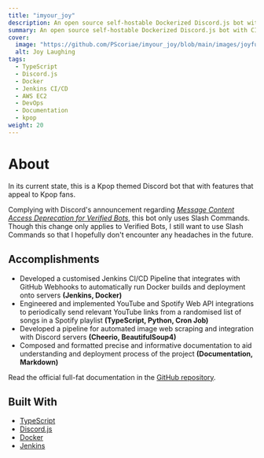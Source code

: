 ```yaml
---
title: "imyour_joy"
description: An open source self-hostable Dockerized Discord.js bot with CI/CD written in TypeScript (previously Python).
summary: An open source self-hostable Dockerized Discord.js bot with CI/CD written in TypeScript.
cover:
  image: "https://github.com/PScoriae/imyour_joy/blob/main/images/joyfunny.png?raw=true"
  alt: Joy Laughing
tags:
  - TypeScript
  - Discord.js
  - Docker
  - Jenkins CI/CD
  - AWS EC2
  - DevOps
  - Documentation
  - kpop
weight: 20
---
```


# About

In its current state, this is a Kpop themed Discord bot that with features that appeal to Kpop fans.

Complying with Discord's announcement regarding _[Message Content Access Deprecation for Verified Bots](https://support-dev.discord.com/hc/en-us/articles/4404772028055-Message-Content-Access-Deprecation-for-Verified-Bots)_, this bot only uses Slash Commands. Though this change only applies to Verified Bots, I still want to use Slash Commands so that I hopefully don't encounter any headaches in the future.

## Accomplishments

- Developed a customised Jenkins CI/CD Pipeline that integrates with GitHub Webhooks to automatically run Docker builds and deployment onto servers **(Jenkins, Docker)**
- Engineered and implemented YouTube and Spotify Web API integrations to periodically send relevant YouTube links from a randomised list of songs in a Spotify playlist **(TypeScript, Python, Cron Job)**
- Developed a pipeline for automated image web scraping and integration with Discord servers **(Cheerio, BeautifulSoup4)**
- Composed and formatted precise and informative documentation to aid understanding and deployment process of the project **(Documentation, Markdown)**

Read the official full-fat documentation in the [GitHub repository](https://github.com/PScoriae/imyour_joy).

## Built With

- [TypeScript](https://www.typescriptlang.org/)
- [Discord.js](https://discord.js.org/#/)
- [Docker](https://www.docker.com/)
- [Jenkins](https://www.jenkins.io/)
